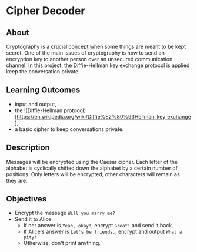 # Cipher Decoder

## About
Cryptography is a crucial concept when some things are meant to be kept secret. 
One of the main issues of cryptography is how to send an encryption key to another person over an unsecured communication channel. 
In this project, the Diffie-Hellman key exchange protocol is applied keep the conversation private.

## Learning Outcomes
- input and output, 
- the !(Diffie-Hellman protocol)[https://en.wikipedia.org/wiki/Diffie%E2%80%93Hellman_key_exchange], 
- a basic cipher to keep conversations private.

## Description
Messages will be encrypted using the Caesar cipher.
Each letter of the alphabet is cyclically shifted down the alphabet by a certain number of positions. 
Only letters will be encrypted; other characters will remain as they are.

## Objectives
- Encrypt the message `Will you marry me?` 
- Send it to Alice. 
  - If her answer is `Yeah, okay!`, encrypt `Great!` and send it back. 
  - If Alice's answer is `Let's be friends.`, encrypt and output `What a pity!` 
  - Otherwise, don't print anything.